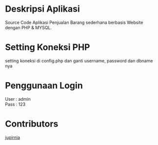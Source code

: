 # Deskripsi Aplikasi 
Source Code Aplikasi Penjualan Barang sederhana berbasis Website dengan PHP & MYSQL.

# Setting Koneksi PHP
setting koneksi di config.php dan ganti username, password dan dbname nya

# Penggunaan Login
User : admin
<br/>
Pass : 123
# Contributors
<a href="https://github.com/jupirnia/wp2021_1904030115.git"> jupirnia</a>



